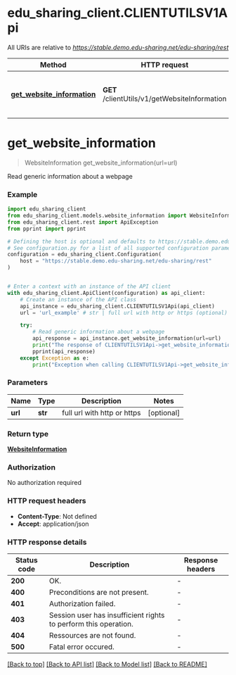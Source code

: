 # edu_sharing_client.CLIENTUTILSV1Api

All URIs are relative to *https://stable.demo.edu-sharing.net/edu-sharing/rest*

Method | HTTP request | Description
------------- | ------------- | -------------
[**get_website_information**](CLIENTUTILSV1Api.md#get_website_information) | **GET** /clientUtils/v1/getWebsiteInformation | Read generic information about a webpage


# **get_website_information**
> WebsiteInformation get_website_information(url=url)

Read generic information about a webpage

### Example


```python
import edu_sharing_client
from edu_sharing_client.models.website_information import WebsiteInformation
from edu_sharing_client.rest import ApiException
from pprint import pprint

# Defining the host is optional and defaults to https://stable.demo.edu-sharing.net/edu-sharing/rest
# See configuration.py for a list of all supported configuration parameters.
configuration = edu_sharing_client.Configuration(
    host = "https://stable.demo.edu-sharing.net/edu-sharing/rest"
)


# Enter a context with an instance of the API client
with edu_sharing_client.ApiClient(configuration) as api_client:
    # Create an instance of the API class
    api_instance = edu_sharing_client.CLIENTUTILSV1Api(api_client)
    url = 'url_example' # str | full url with http or https (optional)

    try:
        # Read generic information about a webpage
        api_response = api_instance.get_website_information(url=url)
        print("The response of CLIENTUTILSV1Api->get_website_information:\n")
        pprint(api_response)
    except Exception as e:
        print("Exception when calling CLIENTUTILSV1Api->get_website_information: %s\n" % e)
```



### Parameters


Name | Type | Description  | Notes
------------- | ------------- | ------------- | -------------
 **url** | **str**| full url with http or https | [optional] 

### Return type

[**WebsiteInformation**](WebsiteInformation.md)

### Authorization

No authorization required

### HTTP request headers

 - **Content-Type**: Not defined
 - **Accept**: application/json

### HTTP response details

| Status code | Description | Response headers |
|-------------|-------------|------------------|
**200** | OK. |  -  |
**400** | Preconditions are not present. |  -  |
**401** | Authorization failed. |  -  |
**403** | Session user has insufficient rights to perform this operation. |  -  |
**404** | Ressources are not found. |  -  |
**500** | Fatal error occured. |  -  |

[[Back to top]](#) [[Back to API list]](../README.md#documentation-for-api-endpoints) [[Back to Model list]](../README.md#documentation-for-models) [[Back to README]](../README.md)

